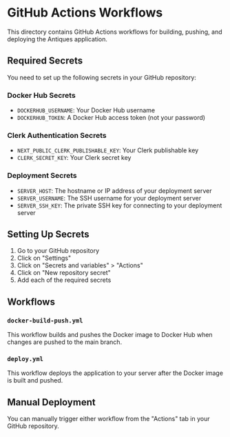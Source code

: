 # GitHub Actions Workflows

This directory contains GitHub Actions workflows for building, pushing, and deploying the Antiques application.

## Required Secrets

You need to set up the following secrets in your GitHub repository:

### Docker Hub Secrets

- `DOCKERHUB_USERNAME`: Your Docker Hub username
- `DOCKERHUB_TOKEN`: A Docker Hub access token (not your password)

### Clerk Authentication Secrets

- `NEXT_PUBLIC_CLERK_PUBLISHABLE_KEY`: Your Clerk publishable key
- `CLERK_SECRET_KEY`: Your Clerk secret key

### Deployment Secrets

- `SERVER_HOST`: The hostname or IP address of your deployment server
- `SERVER_USERNAME`: The SSH username for your deployment server
- `SERVER_SSH_KEY`: The private SSH key for connecting to your deployment server

## Setting Up Secrets

1. Go to your GitHub repository
2. Click on "Settings"
3. Click on "Secrets and variables" > "Actions"
4. Click on "New repository secret"
5. Add each of the required secrets

## Workflows

### `docker-build-push.yml`

This workflow builds and pushes the Docker image to Docker Hub when changes are pushed to the main branch.

### `deploy.yml`

This workflow deploys the application to your server after the Docker image is built and pushed.

## Manual Deployment

You can manually trigger either workflow from the "Actions" tab in your GitHub repository. 